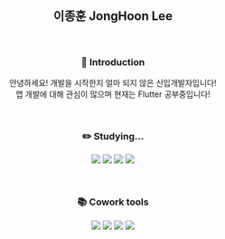 <div align="center">
  <h2>이종훈 JongHoon Lee</h2>
</div>
 <br/>


<h3 align="center">🤲 Introduction </h3>
<p align="center">
안녕하세요! 개발을 시작한지 얼마 되지 않은 신입개발자입니다!<br>
앱 개발에 대해 관심이 많으며 현재는 Flutter 공부중입니다!
</p>
 <br/>


<h3 align="center">✏️ Studying... </h3>

<p align="center">
<img src="https://img.shields.io/badge/Python-3776AB?style=for-the-badge&logo=python&logoColor=white"/>
<img src="https://img.shields.io/badge/Java-ED8B00?style=for-the-badge&logo=openjdk&logoColor=white"/>
<img src="https://img.shields.io/badge/Kotlin-0095D5?&style=for-the-badge&logo=kotlin&logoColor=white"/>
<img src="https://img.shields.io/badge/Dart-0175C2?style=for-the-badge&logo=dart&logoColor=white"/>
</p>
 <br/>


<h3 align="center">📚 Cowork tools </h3>

<p align="center">
<img src="https://img.shields.io/badge/github-%23121011.svg?style=for-the-badge&logo=github&logoColor=white"/>
<img src="https://img.shields.io/badge/Notion-%23000000.svg?style=for-the-badge&logo=notion&logoColor=white"/>
<img src="https://img.shields.io/badge/Slack-4A154B?style=for-the-badge&logo=slack&logoColor=white"/>
<img src="https://img.shields.io/badge/Discord-%235865F2.svg?style=for-the-badge&logo=discord&logoColor=white"/>
</p>

